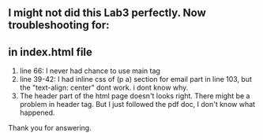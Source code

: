 ## I might not did this Lab3 perfectly. Now troubleshooting for:
## in **index.html** file

1. line 66: I never had chance to use main tag
2. line 39-42: I had inline css of (p a) section for email part in line 103, but the "text-align: center" dont work. i dont know why.
3. The header part of the html page doesn't looks right. There might be a problem in header tag. But I just followed the pdf doc, I don't know what happened.

Thank you for answering.
